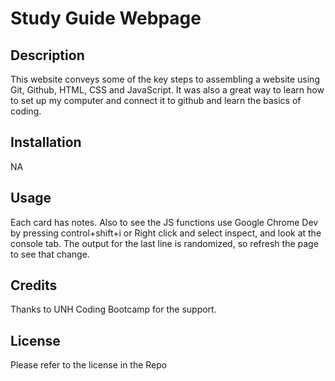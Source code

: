 # Study Guide Webpage

## Description

This website conveys some of the key steps to assembling a website using Git, Github, HTML, CSS and JavaScript.
It was also a great way to learn how to set up my computer and connect it to github and learn the basics of coding.


## Installation

NA

## Usage

Each card has notes.  Also to see the JS functions use Google Chrome Dev by pressing control+shift+i or Right click and select inspect, and look at the console tab.  The output for the last line is randomized, so refresh the page to see that change.


## Credits

Thanks to UNH Coding Bootcamp for the support.

## License

Please refer to the license in the Repo

